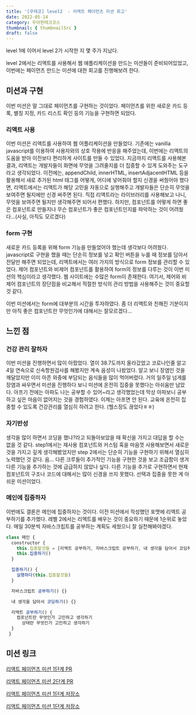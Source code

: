 ```yaml
---
title: '[우테코] level2  - 리액트 페이먼츠 미션 회고'
date: 2022-05-14
category: 우아한테크코스
thumbnail: { thumbnailSrc }
draft: false
---
```


level 1에 이어서 level 2가 시작한 지 몇 주가 지났다.

level 2에서는 리액트를 사용해서 웹 애플리케이션을 만드는 미션들이 준비되어있었고, 이번에는 페이먼츠 만드는 미션에 대한 회고를 진행해보려 한다.

## 미션과 구현

이번 미션은 말 그대로 페이먼츠를 구현하는 것이었다. 페이먼츠를 위한 새로운 카드 등록, 별칭 지정, 카드 리스트 확인 등의 기능을 구현하면 되었다.

### 리액트 사용

이번 미션은 리액트를 사용하여 웹 어플리케이션을 만들었다. 기존에는 vanilla javascript를 이용하여 사용자와의 상호 작용에 반응을 해주었는데, 이번에는 리액트의 도움을 받아 이전보다 편리하게 사이트를 만들 수 있었다. 지금까지 리액트를 사용해본 결과, 리액트는 개발자들이 화면에 무엇을 그려줄지를 더 집중할 수 있게 도와주는 도구라고 생각되었다. 이전에는, appendChild, innerHTML, insertAdjacentHTML 등을 활용해서 새로 추가된 html 태그를 어떻게, 어디에 넣어줘야 할지 신경을 써줬어야 했다면, 리액트에서는 리액트가 해당 고민을 자동으로 실행해주고 개발자들은 단순히 무엇을 보여주면 될지에만 신경 써주면 된다. 직접 리액트라는 라이브러리를 사용해보고 나니, 무엇을 보여주면 될지만 생각해주면 되어서 편했다. 하지만, 컴포넌트를 어떻게 하면 좋은 컴포넌트로 만들지나 무슨 컴포넌트가 좋은 컴포넌트인지를 파악하는 것이 어려웠다...(사실, 아직도 모르겠다)

### form 구현

새로운 카드 등록을 위해 form 기능을 만들었어야 했는데 생각보다 어려웠다. javascript로 구현을 했을 때는 단순히 정보를 넣고 확인 버튼을 누를 때 정보를 담아서 전달만 해주면 되었는데, 리액트에서는 여러 가지의 방식으로 form 정보를 관리할 수 있었다. 제어 컴포넌트와 비제어 컴포넌트를 활용하여 form의 정보를 다루는 것이 이번 미션의 핵심이라고 생각했다. 웹 사이트에는 수많은 form이 존재한다. 여기서, 제어와 비제어 컴포넌트의 장단점을 비교해서 적절한 방식의 관리 방법을 사용해주는 것이 중요할 것 같다.

이번 미션에서는 form에 대부분의 시간을 투자하였다. 좀 더 리액트와 친해진 기분이지만 아직 좋은 컴포넌트란 무엇인가에 대해서는 잘모르겠다...

## 느낀 점

### 건강 관리 잘하자

이번 미션을 진행하면서 많이 아팠었다. 열이 38.7도까지 올라갔었고 코로나인줄 알고 4일 연속으로 신속항원검사를 해봤지만 계속 음성이 나왔었다. 알고 보니 장염인 것을 깨달았지만 이미 아픈 와중에 부담되는 음식들을 많이 먹어버렸다. 거의 일주일 넘게를 장염과 싸우면서 미션을 진행하다 보니 미션에 온전히 집중을 못했다는 아쉬움만 남았다. 아프기 전에는 아파도 나는 공부할 수 있어~라고 생각했었는데 막상 아파보니 공부하고 싶은 마음이 없어지는 것을 경험하였다. 이제는 아프면 안 된다. 교육에 온전히 집중할 수 있도록 건강관리를 열심히 하려고 한다. (헬스장도 끊었다ㅎㅎ)

### 자기반성

생각을 많이 하면서 코딩을 했나?라고 되돌아보았을 때 확신을 가지고 대답을 할 수는 없을 것 같다. step1에서는 재사용 컴포넌트와 커스텀 훅을 마음껏 사용해보면서 새로운 것을 가지고 깊게 생각해봤었지만 step 2에서는 단순히 기능을 구현하기 위해서 열심히 노력했던 것 같다. 음... 다른 크루들이 추가적인 기능을 구현한 것을 보고 조급함이 생겨 다른 기능을 추가하는 것에 급급하지 않았나 싶다. 다른 기능을 추가로 구현하면서 현재 컴포넌트의 구조나 코드에 대해서는 많이 신경을 쓰지 못했다. 선택과 집중을 못한 게 아쉬운 미션이었다.

### 메인에 집중하자

이번에도 결론은 메인에 집중하자는 것이다. 이전 미션에서 작성했던 포맷에 리액트 공부하기를 추가했다. 레벨 2에서는 리액트를 배우는 것이 중요하기 때문에 1순위로 놓았다. 매일 30분씩 자바스크립트를 공부하는 계획도 세웠으니 잘 실천해봐야겠다.

```javascript
class 메인 {
  constructor {
    this.집중할것들 = [리액트 공부하기, 자바스크립트 공부하기, 내 생각을 담아서 코딩하기]
    this.집중하기()
  }

  집중하기() {
    실행하다(this.집중할것들)
  }

  자바스크립트 공부하기() {}

  내 생각을 담아서 코딩하기() {}

  리액트 공부하기() {
    컴포넌트란 무엇인가 고민하고 생각하기
      상태란 무엇인가 고민하고 생각하기
  }
 }
```

## 미션 링크

[리액트 페이먼츠 미션 1단계 PR](https://github.com/woowacourse/react-payments/pull/73)

[리액트 페이먼츠 미션 2단계 PR](https://github.com/woowacourse/react-payments/pull/143)

[리액트 페이먼츠 미션 1단계 저장소](https://github.com/al-bur/react-payments/tree/albur-step1)

[리액트 페이먼츠 미션 1단계 저장소](https://github.com/al-bur/react-payments/tree/albur-step2)

